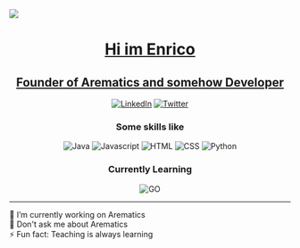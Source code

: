 <a href="https://arematics.com">
<img src="https://arematics.com/assets/banner/arematics-transparent.png" align="center"/>

<h1 align="center">
  Hi im Enrico
</h1>
<h2 align="center">Founder of Arematics and somehow Developer</h2>
<p align="center">
  <a href="https://www.linkedin.com/in/enrico-messall/">
  <img alt="LinkedIn" src="https://img.shields.io/badge/LinkedIn-0077B5?style=for-the-badge&logo=linkedin"></a>
  
  <a href="https://twitter.com/EnricoMessall">
  <img alt="Twitter" src="https://img.shields.io/twitter/follow/EnricoMessall?color=1DA1F2&logo=Twitter&style=for-the-badge"></a>
</p>
  
<h3 align="center">Some skills like</h3>
<p align="center">
  <img alt="Java" src="https://img.shields.io/badge/Java-ED8B00?style=for-the-badge&logo=java&logoColor=white">
  <img alt="Javascript" src="https://img.shields.io/badge/JavaScript-F7DF1E?style=for-the-badge&logo=javascript&logoColor=black">
  <img alt="HTML" src="https://img.shields.io/badge/HTML5-E34F26?style=for-the-badge&logo=html5&logoColor=white">
  <img alt="CSS" src="https://img.shields.io/badge/CSS3-1572B6?style=for-the-badge&logo=css3&logoColor=white">
  <img alt="Python" src="https://img.shields.io/badge/Python-3776AB?style=for-the-badge&logo=python&logoColor=white">
</p>

<h3 align="center">Currently Learning</h3>
<p align="center">
    <img alt="GO" src="https://img.shields.io/badge/Go-00ADD8?style=for-the-badge&logo=go&logoColor=white">
</p>

------
🔭 I’m currently working on Arematics<br>
💬 Don't ask me about Arematics<br>
⚡ Fun fact: Teaching is always learning

<!--
**EnricoMessall/EnricoMessall** is a ✨ _special_ ✨ repository because its `README.md` (this file) appears on your GitHub profile.

Here are some ideas to get you started:

- 🔭 I’m currently working on Arematics
- 🌱 I’m currently learning ...
- 👯 I’m looking to collaborate on ...
- 🤔 I’m looking for help with Arematics
- 💬 Ask me about ...
- 📫 How to reach me: ...
- 😄 Pronouns: ...
- ⚡ Fun fact: ...
-->
